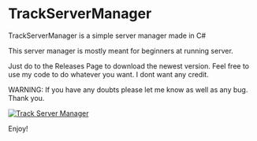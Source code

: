 # TrackServerManager
TrackServerManager is a simple server manager made in C#


This server manager is mostly meant for beginners at running server. 

Just do to the Releases Page to download the newest version. Feel free to use my code to do whatever you want. I dont want any credit.

WARNING: If you have any doubts please let me know as well as any bug. Thank you.

[![Track Server Manager](https://i.ytimg.com/vi/PHk7r0dtsBg/hqdefault.jpg)](https://youtu.be/PHk7r0dtsBg)

Enjoy!

